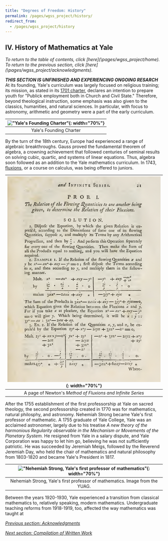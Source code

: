 ```yaml
---
title: "Degrees of Freedom: History"
permalink: /pages/wgss_project/history/
redirect_from: 
  - /pages/wgss_project/history
---
```

## IV. History of Mathematics at Yale
*To return to the table of contents, click [here](\pages/wgss_project/home\). To return to the previous section, click [here](\pages/wgss_project/acknowledgments\).*

***THIS SECTION IS UNFINISHED AND EXPERIENCING ONGOING RESARCH***
At its founding, Yale's curriculum was largely focused on religious training; its mission, as stated in its [1701 charter](https://guides.library.yale.edu/yalehistory), declares an intention to prepare youth for "Publick employment both in Church and Civil State." Therefore, beyond theological instruction, some emphasis was also given to the classics, humanities, and natural sciences. In particular, with focus to astronomy, arithmetic and geometry were a part of the early curriculum. 

|!["Yale's Founding Charter"](/images/wgss_proj_images/yale_charter.png){: width="70%"}|
|:--:|
|Yale's Founding Charter|

By the turn of the 18th century, Europe had experienced a range of algebraic breakthroughs. Gauss proved the fundamental theorem of algebra, a crowning achievement that followed centuries of seminal results on solving cubic, quartic, and systems of linear equations. Thus, algebra soon followed as an addition to the Yale mathematics curriculum. In 1743, [fluxions](https://ia801607.us.archive.org/23/items/methodoffluxions00newt/methodoffluxions00newt.pdf), or a course on calculus, was being offered to juniors. 

|!["fluxions"](/images/wgss_proj_images/fluxions.png "fluxions"){: width="70%"}|
|:--:|
|A page of Newton's *Method of Fluxions and Infinite Series*|

After the 1755 establishment of the first professorship at Yale on sacred theology, the second professorship created in 1770 was for mathematics, natural philosphy, and astronomy. Nehemiah Strong became Yale's first professor of mathematic. A 1755 graduate of Yale College, Yale was an acclaimed astronomer, largely due to his treatise *A new theory of the harmonious Regularity observable in the Mechanism or Movements of the Planetary System.* He resigned from Yale in a salary dispute, and Yale Corporation was happy to let him go, believing he was not sufficiently patriotic. He was succeeded by Jeremiah Meigs, followed by the Reverend Jeremiah Day, who held the chair of mathematics and natural philosophy from 1803-1820 and became Yale's President in 1817. 

|!["Nehemiah Strong, Yale's first professor of mathematics"](/images/wgss_proj_images/nehemiah.png ){: width="70%"}|
|:--:|
|Nehemiah Strong, Yale's first professor of mathematics. Image from the YUAG.|

Between the years 1920-1930, Yale experienced a transition from classical mathematics to, relatively speaking, modern mathematics. Undergraduate teaching reforms from 1918-1919, too, affected the way mathematics was taught at 


*[Previous section: Acknowledgments](\pages/wgss_project/acknowledgments)*

*[Next section: Compilation of Written Work](\pages/wgss_project/essays/)*